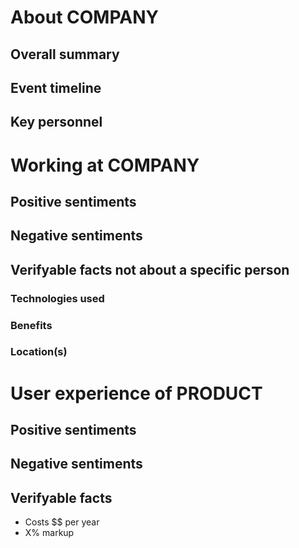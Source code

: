 # About COMPANY

## Overall summary

## Event timeline

## Key personnel



# Working at COMPANY

## Positive sentiments

## Negative sentiments

## Verifyable facts not about a specific person

### Technologies used

### Benefits

### Location(s)



# User experience of PRODUCT

## Positive sentiments

## Negative sentiments

## Verifyable facts

- Costs $$ per year
- X% markup
